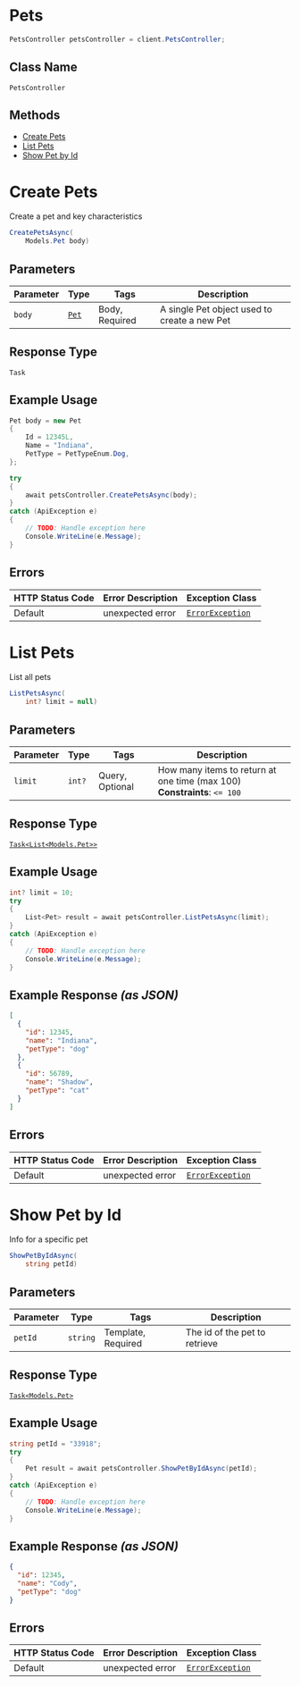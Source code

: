 # Pets

```csharp
PetsController petsController = client.PetsController;
```

## Class Name

`PetsController`

## Methods

* [Create Pets](../../doc/controllers/pets.md#create-pets)
* [List Pets](../../doc/controllers/pets.md#list-pets)
* [Show Pet by Id](../../doc/controllers/pets.md#show-pet-by-id)


# Create Pets

Create a pet and key characteristics

```csharp
CreatePetsAsync(
    Models.Pet body)
```

## Parameters

| Parameter | Type | Tags | Description |
|  --- | --- | --- | --- |
| `body` | [`Pet`](../../doc/models/pet.md) | Body, Required | A single Pet object used to create a new Pet |

## Response Type

`Task`

## Example Usage

```csharp
Pet body = new Pet
{
    Id = 12345L,
    Name = "Indiana",
    PetType = PetTypeEnum.Dog,
};

try
{
    await petsController.CreatePetsAsync(body);
}
catch (ApiException e)
{
    // TODO: Handle exception here
    Console.WriteLine(e.Message);
}
```

## Errors

| HTTP Status Code | Error Description | Exception Class |
|  --- | --- | --- |
| Default | unexpected error | [`ErrorException`](../../doc/models/error-exception.md) |


# List Pets

List all pets

```csharp
ListPetsAsync(
    int? limit = null)
```

## Parameters

| Parameter | Type | Tags | Description |
|  --- | --- | --- | --- |
| `limit` | `int?` | Query, Optional | How many items to return at one time (max 100)<br>**Constraints**: `<= 100` |

## Response Type

[`Task<List<Models.Pet>>`](../../doc/models/pet.md)

## Example Usage

```csharp
int? limit = 10;
try
{
    List<Pet> result = await petsController.ListPetsAsync(limit);
}
catch (ApiException e)
{
    // TODO: Handle exception here
    Console.WriteLine(e.Message);
}
```

## Example Response *(as JSON)*

```json
[
  {
    "id": 12345,
    "name": "Indiana",
    "petType": "dog"
  },
  {
    "id": 56789,
    "name": "Shadow",
    "petType": "cat"
  }
]
```

## Errors

| HTTP Status Code | Error Description | Exception Class |
|  --- | --- | --- |
| Default | unexpected error | [`ErrorException`](../../doc/models/error-exception.md) |


# Show Pet by Id

Info for a specific pet

```csharp
ShowPetByIdAsync(
    string petId)
```

## Parameters

| Parameter | Type | Tags | Description |
|  --- | --- | --- | --- |
| `petId` | `string` | Template, Required | The id of the pet to retrieve |

## Response Type

[`Task<Models.Pet>`](../../doc/models/pet.md)

## Example Usage

```csharp
string petId = "33918";
try
{
    Pet result = await petsController.ShowPetByIdAsync(petId);
}
catch (ApiException e)
{
    // TODO: Handle exception here
    Console.WriteLine(e.Message);
}
```

## Example Response *(as JSON)*

```json
{
  "id": 12345,
  "name": "Cody",
  "petType": "dog"
}
```

## Errors

| HTTP Status Code | Error Description | Exception Class |
|  --- | --- | --- |
| Default | unexpected error | [`ErrorException`](../../doc/models/error-exception.md) |

